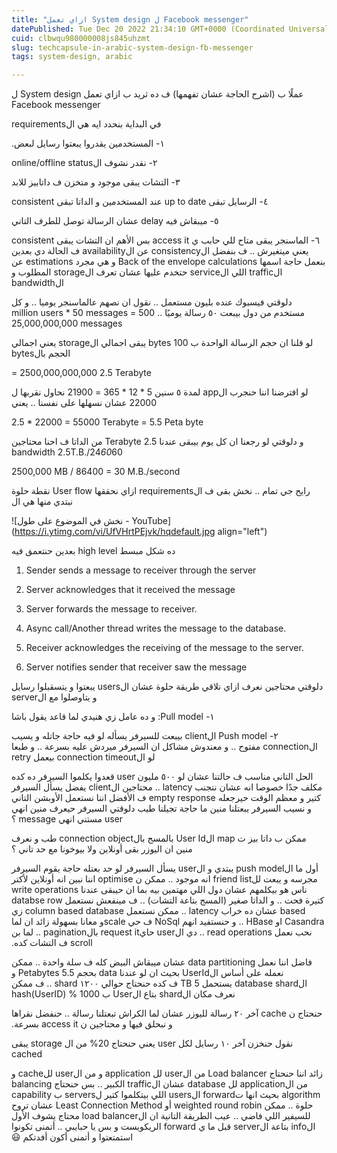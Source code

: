 ```yaml
---
title: "ازاي تعمل System design ل Facebook messenger"
datePublished: Tue Dec 20 2022 21:34:10 GMT+0000 (Coordinated Universal Time)
cuid: clbwqu980000008js845uhzmt
slug: techcapsule-in-arabic-system-design-fb-messenger
tags: system-design, arabic

---
```


‫ عملًا ب (اشرح الحاجة عشان تفهمها) ف ده ثريد ب ازاي تعمل System design ل Facebook messenger

‫ في البداية بنحدد ايه هي الrequirements

‫ ١- المستخدمين يقدروا يبعتوا رسايل لبعض.

‫ ٢- نقدر نشوف الonline/offline status

‫ ٣- التشات يبقى موجود و متخزن ف داتابيز للابد

‫ ٤- الرسايل تبقى up to date عند المستخدمين و الداتا تبقى consistent

‫ ٥- ميبقاش فيه delay عشان الرسالة توصل للطرف التاني

‫ ٦- الماسنجر يبقى متاح للي حابب ي access it بس الأهم ان التشات يبقى consistent يعني ميتغيرش .. ف بنفضل الconsistency عن الavailability ف الحالة دي بعدين بنعمل حاجة اسمها Back of the envelope calculations و هي مجرد estimations عن الtraffic اللي الservice حتخدم عليها عشان تعرف الstorage المطلوب و الbandwidth

‫ دلوقتي فيسبوك عنده بليون مستعمل .. نقول ان نصهم عالماسنجر يوميا .. و كل مستخدم من دول بيبعت ٥٠ رسالة يوميًا .. 500 million users \* 50 messages = 25,000,000,000 messages

‫ لو قلنا ان حجم الرسالة الواحدة ب 100 bytes يبقى اجمالي الstorage يعني اجمالي الحجم بالbytes

\= 2500,000,000,000 2.5 Terabyte

‫ لو افترضنا اننا حنجرب الapp لمدة ٥ سنين 5 \* 12 \* 365 = 21900 نحاول نقربها ل 22000 عشان نسهلها على نفسنا .. يعني

2.5 \* 22000 = 55000 Terabyte = 5.5 Peta byte

‫ و دلوقتي لو رجعنا ان كل يوم بيبقى عندنا 2.5 Terabyte من الداتا ف احنا محتاجين bandwidth 2.5T.B./24*60*60

2500,000 MB / 86400 = 30 M.B./second

‫ رايح جي تمام .. نخش بقى ف الrequirements ازاي نحققها User flow نقطة حلوة نبتدي منها هي ال

![نخش في الموضوع على طول - YouTube](https://i.ytimg.com/vi/UfVHrtPEjvk/hqdefault.jpg align="left")

‫ ده شكل مبسط high level بعدين حنتعمق فيه

1.  Sender sends a message to receiver through the server
    
2.  Server acknowledges that it received the message
    
3.  Server forwards the message to receiver.
    
4.  Async call/Another thread writes the message to the database.
    
5.  Receiver acknowledges the receiving of the message to the server.
    
6.  Server notifies sender that receiver saw the message
    

‫ دلوقتي محتاجين نعرف ازاي نلاقي طريقة حلوة عشان الusers يبعتوا و يتسقبلوا رسايل و يتاوصلوا مع الserver

‫ ١- Pull model: و ده عامل زي هنيدي لما قاعد يقول باشا

‫ ٢- Push model الclient بيبعت للسيرفر يسأله لو فيه حاجة جاتله و يسيب الconnection مفتوح .. و معندوش مشاكل ان السيرفر ميردش عليه بسرعة .. و طبعا لو الconnection timeout بيعمل retry

‫ الحل التاني مناسب ف حالتنا عشان لو ٥٠٠ مليون user قعدوا يكلموا السيرفر ده كده مكلف جدًا خصوصا انه عشان نتجنب latency .. محتاجين الclient يفضل يسأل السيرفر كتير و معظم الوقت حيرجعله empty response ف الأفضل اننا نستعمل الأوبشن التاني و نسيب السيرفر يبعتلنا منين ما حاجة تجيلنا طيب دلوقتي السيرفر حيعرف منين انهي user مستني انهي message ؟

‫ ممكن ب داتا بيز ت map الUser Id بالمسج بالconnection object طب و نعرف منين ان اليوزر بقى أونلاين ولا بيوخونا مع حد تاني ؟

‫ أول ما الpush model يبتدي و الuser يسأل السيرفر لو حد بعتله حاجة يقوم السيرفر مجرسه و يبعت للfriend list انه موجود .. ممكن ن optimise اننا نبين انه أونلاين لأكتر ناس هو بيكلمهم عشان دول اللي مهتمين بيه بما ان حيبقى عندنا write operations كتيرة فحت .. و الداتا صغير (المسج بتاعة التشات) .. ف مينفعش نستعمل databse row based عشان ده خراب latency .. ممكن نستعمل column based database زي Casandra او HBase .. و حنستفيد انهم NoSql ف حي scaleو معانا بسهولة زائد ان لما نحب نعمل read operations .. دي الuser حايrequest it بالpagination .. لما بن scroll ف التشات كده.

‫ فاضل اننا نعمل data partitioning عشان ميبقاش البيض كله ف سلة واحدة .. ممكن نعمله على أساس الUserId بحيث ان لو عندنا data بحجم 5.5 Petabytes و الdatabase shard يستحمل 5 TB ف كده حنحتاج حوالي ١٢٠٠ shard .. ف ممكن نعرف مكان الshard بتاع الUser ب hash(UserID) % 1000

‫ حنحتاج ن cache آخر ٢٠ رسالة لليوزر عشان لما الكراش تبعتلنا رسالة .. حنفضل نقراها و نبحلق فيها و محتاجين ن access it بسرعة.

‫ نقول حنخزن آخر ١٠ رسايل لكل user يعني حنحتاج 20% من ال storage يبقى cached

‫ زائد اننا حنحتاج Load balancer من الuser لل application و من الuser للcache و من الapplication لل database عشان الtraffic الكبير .. بس حنحتاج balancing algorithm بحيث انها تforward الusers اللي بيتكلموا كتير لservers ب capability حلوة .. ممكن weighted round robin أو Least Connection Method عشان تروح للسيفير اللي فاضي .. عيب الطريقة التانية ان الload balancer محتاج يشوف الأول الinfo بتاعة الserver قبل ما ي forward الريكويست و بس يا حبايبي .. أتمنى تكونوا استمتعتوا و أتمنى أكون أفدتكم 😃